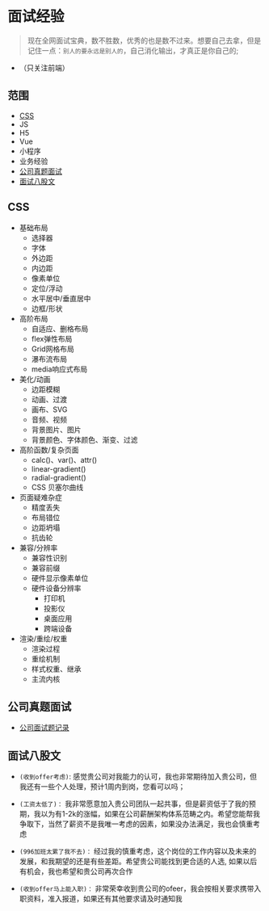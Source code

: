 # 面试经验
> 现在全网面试宝典，数不胜数，优秀的也是数不过来。想要自己去拿，但是记住一点：`别人的要永远是别人的`，自己消化输出，才真正是你自己的;

* （只关注前端）

## 范围
* [CSS](#css)
* JS
* H5
* Vue
* 小程序
* 业务经验
* [公司真题面试](#公司真题面试)
* [面试八股文](#面试八股文)

## CSS
* 基础布局
    * 选择器
    * 字体
    * 外边距
    * 内边距
    * 像素单位
    * 定位/浮动
    * 水平居中/垂直居中
    * 边框/形状
* 高阶布局
    * 自适应、删格布局
    * flex弹性布局
    * Grid网格布局
    * 瀑布流布局
    * media响应式布局
* 美化/动画
    * 边距模糊
    * 动画、过渡
    * 画布、SVG
    * 音频、视频
    * 背景图片、图片
    * 背景颜色、字体颜色、渐变、过滤
* 高阶函数/复杂页面
    * calc()、var()、attr()
    * linear-gradient()
    * radial-gradient()
    * CSS 贝塞尔曲线
* 页面疑难杂症
    * 精度丢失
    * 布局错位
    * 边距坍塌
    * 抗齿轮
* 兼容/分辨率
    * 兼容性识别
    * 兼容前缀
    * 硬件显示像素单位
    * 硬件设备分辨率
        * 打印机
        * 投影仪
        * 桌面应用
        * 跨端设备
* 渲染/重绘/权重
    * 渲染过程
    * 重绘机制
    * 样式权重、继承
    * 主流内核

## 公司真题面试
* [公司面试题记录](%E5%85%AC%E5%8F%B8%E9%9D%A2%E8%AF%95%E5%9B%9E%E5%BF%86.md)




## 面试八股文
* `(收到offer考虑)`: 感觉贵公司对我能力的认可，我也非常期待加入贵公司，但我还有一些个人处理，预计1周内到岗，您看可以吗；

* `(工资太低了)：` 我非常愿意加入贵公司团队一起共事，但是薪资低于了我的预期，我以为有1-2k的涨幅，如果在公司薪酬架构体系范畴之内。希望您能帮我争取下，当然了薪资不是我唯一考虑的因素，如果没办法满足，我也会慎重考虑

* `(996加班太累了我不去)：` 经过我的慎重考虑，这个岗位的工作内容以及未来的发展，和我期望的还是有些差距。希望贵公司能找到更合适的人选, 如果以后有机会，我也希望和贵公司再次合作

* `(收到offer马上能入职)：` 非常荣幸收到贵公司的ofeer，我会按相关要求携带入职资料，准入报道，如果还有其他要求请及时通知我